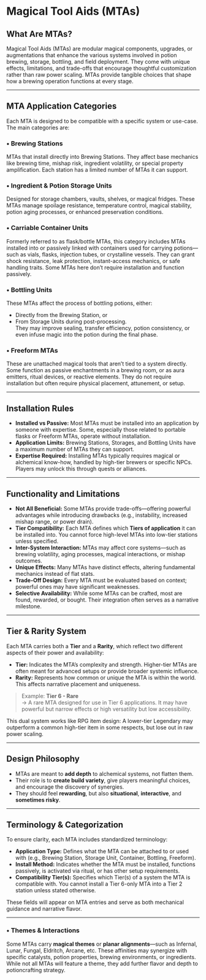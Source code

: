#  Magical Tool Aids (MTAs)

##  What Are MTAs?

Magical Tool Aids (MTAs) are modular magical components, upgrades, or augmentations that enhance the various systems involved in potion brewing, storage, bottling, and field deployment. They come with unique effects, limitations, and trade-offs that encourage thoughtful customization rather than raw power scaling. MTAs provide tangible choices that shape how a brewing operation functions at every stage.

---

##  MTA Application Categories

Each MTA is designed to be compatible with a specific system or use-case. The main categories are:

### • Brewing Stations
MTAs that install directly into Brewing Stations. They affect base mechanics like brewing time, mishap risk, ingredient volatility, or special property amplification. Each station has a limited number of MTAs it can support.

### • Ingredient & Potion Storage Units
Designed for storage chambers, vaults, shelves, or magical fridges. These MTAs manage spoilage resistance, temperature control, magical stability, potion aging processes, or enhanced preservation conditions.

### • Carriable Container Units
Formerly referred to as flask/bottle MTAs, this category includes MTAs installed into or passively linked with containers used for carrying potions—such as vials, flasks, injection tubes, or crystalline vessels. They can grant shock resistance, leak protection, instant-access mechanics, or safe handling traits. Some MTAs here don’t require installation and function passively.

### • Bottling Units
These MTAs affect the process of bottling potions, either:
- Directly from the Brewing Station, or  
- From Storage Units during post-processing.  
They may improve sealing, transfer efficiency, potion consistency, or even infuse magic into the potion during the final phase.

### • Freeform MTAs
These are unattached magical tools that aren’t tied to a system directly. Some function as passive enchantments in a brewing room, or as aura emitters, ritual devices, or reactive elements. They do not require installation but often require physical placement, attunement, or setup.

---

##  Installation Rules

- **Installed vs Passive:** Most MTAs must be installed into an application by someone with expertise. Some, especially those related to portable flasks or Freeform MTAs, operate without installation.
- **Application Limits:** Brewing Stations, Storages, and Bottling Units have a maximum number of MTAs they can support.
- **Expertise Required:** Installing MTAs typically requires magical or alchemical know-how, handled by high-tier brewers or specific NPCs. Players may unlock this through quests or alliances.

---

##  Functionality and Limitations

- **Not All Beneficial:** Some MTAs provide trade-offs—offering powerful advantages while introducing drawbacks (e.g., instability, increased mishap range, or power drain).
- **Tier Compatibility:** Each MTA defines which **Tiers of application** it can be installed into. You cannot force high-level MTAs into low-tier stations unless specified.
- **Inter-System Interaction:** MTAs may affect core systems—such as brewing volatility, aging processes, magical interactions, or mishap outcomes.
- **Unique Effects:** Many MTAs have distinct effects, altering fundamental mechanics instead of flat stats.
- **Trade-Off Design:** Every MTA must be evaluated based on context; powerful ones may have significant weaknesses.
- **Selective Availability:** While some MTAs can be crafted, most are found, rewarded, or bought. Their integration often serves as a narrative milestone.

---

##  Tier & Rarity System

Each MTA carries both a **Tier** and a **Rarity**, which reflect two different aspects of their power and availability:

- **Tier:** Indicates the MTA’s complexity and strength. Higher-tier MTAs are often meant for advanced setups or provide broader systemic influence.
- **Rarity:** Represents how common or unique the MTA is within the world. This affects narrative placement and uniqueness.

> Example: **Tier 6 - Rare**  
> → A rare MTA designed for use in Tier 6 applications. It may have powerful but narrow effects or high versatility but low accessibility.

This dual system works like RPG item design: A lower-tier Legendary may outperform a common high-tier item in some respects, but lose out in raw power scaling.

---

##  Design Philosophy

- MTAs are meant to **add depth** to alchemical systems, not flatten them.
- Their role is to **create build variety**, give players meaningful choices, and encourage the discovery of synergies.
- They should feel **rewarding**, but also **situational**, **interactive**, and **sometimes risky**.

---
##  Terminology & Categorization

To ensure clarity, each MTA includes standardized terminology:

- **Application Type:** Defines what the MTA can be attached to or used with (e.g., Brewing Station, Storage Unit, Container, Bottling, Freeform).
- **Install Method:** Indicates whether the MTA must be installed, functions passively, is activated via ritual, or has other setup requirements.
- **Compatibility Tier(s):** Specifies which Tier(s) of a system the MTA is compatible with. You cannot install a Tier 6-only MTA into a Tier 2 station unless stated otherwise.

These fields will appear on MTA entries and serve as both mechanical guidance and narrative flavor.

---
### • Themes & Interactions

Some MTAs carry **magical themes** or **planar alignments**—such as Infernal, Lunar, Fungal, Eldritch, Arcane, etc. These affinities may synergize with specific catalysts, potion properties, brewing environments, or ingredients. While not all MTAs will feature a theme, they add further flavor and depth to potioncrafting strategy.

